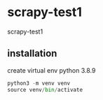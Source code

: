 # scrapy-test1
scrapy-test1

## installation
create virtual env python 3.8.9
```python
python3 -m venv venv
source venv/bin/activate
```